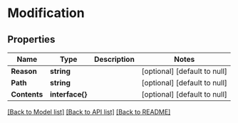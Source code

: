 # Modification

## Properties
Name | Type | Description | Notes
------------ | ------------- | ------------- | -------------
**Reason** | **string** |  | [optional] [default to null]
**Path** | **string** |  | [optional] [default to null]
**Contents** | **interface{}** |  | [optional] [default to null]

[[Back to Model list]](../README.md#documentation-for-models) [[Back to API list]](../README.md#documentation-for-api-endpoints) [[Back to README]](../README.md)


